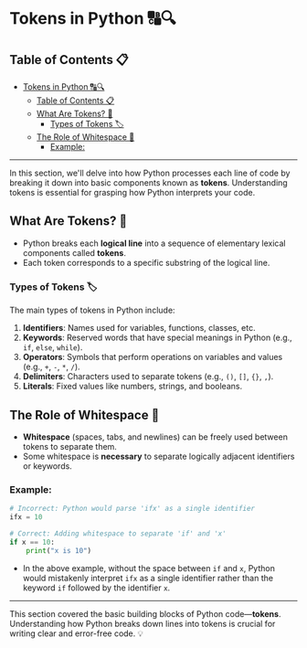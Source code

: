 # Tokens in Python 🔠🔍

## Table of Contents 📋

- [Tokens in Python 🔠🔍](#tokens-in-python-)
  - [Table of Contents 📋](#table-of-contents-)
  - [What Are Tokens? 🧩](#what-are-tokens-)
    - [Types of Tokens 🏷️](#types-of-tokens-️)
  - [The Role of Whitespace 🧩](#the-role-of-whitespace-)
    - [Example:](#example)

---

In this section, we'll delve into how Python processes each line of code by breaking it down into basic components known as **tokens**. Understanding tokens is essential for grasping how Python interprets your code.

## What Are Tokens? 🧩

- Python breaks each **logical line** into a sequence of elementary lexical components called **tokens**.
- Each token corresponds to a specific substring of the logical line.

### Types of Tokens 🏷️

The main types of tokens in Python include:

1. **Identifiers**: Names used for variables, functions, classes, etc.
2. **Keywords**: Reserved words that have special meanings in Python (e.g., `if`, `else`, `while`).
3. **Operators**: Symbols that perform operations on variables and values (e.g., `+`, `-`, `*`, `/`).
4. **Delimiters**: Characters used to separate tokens (e.g., `()`, `[]`, `{}`, `,`).
5. **Literals**: Fixed values like numbers, strings, and booleans.

## The Role of Whitespace 🧩

- **Whitespace** (spaces, tabs, and newlines) can be freely used between tokens to separate them.
- Some whitespace is **necessary** to separate logically adjacent identifiers or keywords.

### Example:
```python
# Incorrect: Python would parse 'ifx' as a single identifier
ifx = 10

# Correct: Adding whitespace to separate 'if' and 'x'
if x == 10:
    print("x is 10")
```

- In the above example, without the space between `if` and `x`, Python would mistakenly interpret `ifx` as a single identifier rather than the keyword `if` followed by the identifier `x`.

---

This section covered the basic building blocks of Python code—**tokens**. Understanding how Python breaks down lines into tokens is crucial for writing clear and error-free code. 💡
